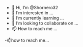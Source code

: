 - 👋 Hi, I’m @Shornero32
- 👀 I’m interested in ...
- 🌱 I’m currently learning ...
- 💞️ I’m looking to collaborate on ...
- 📫 How to reach me ...

<!---
Shornero32/Shornero32 is a ✨ special ✨ repository because its `README.md` (this file) appears on your GitHub profile.
You can click the Preview link to take a look at your changes.
--->-📫how to reach me...
 
